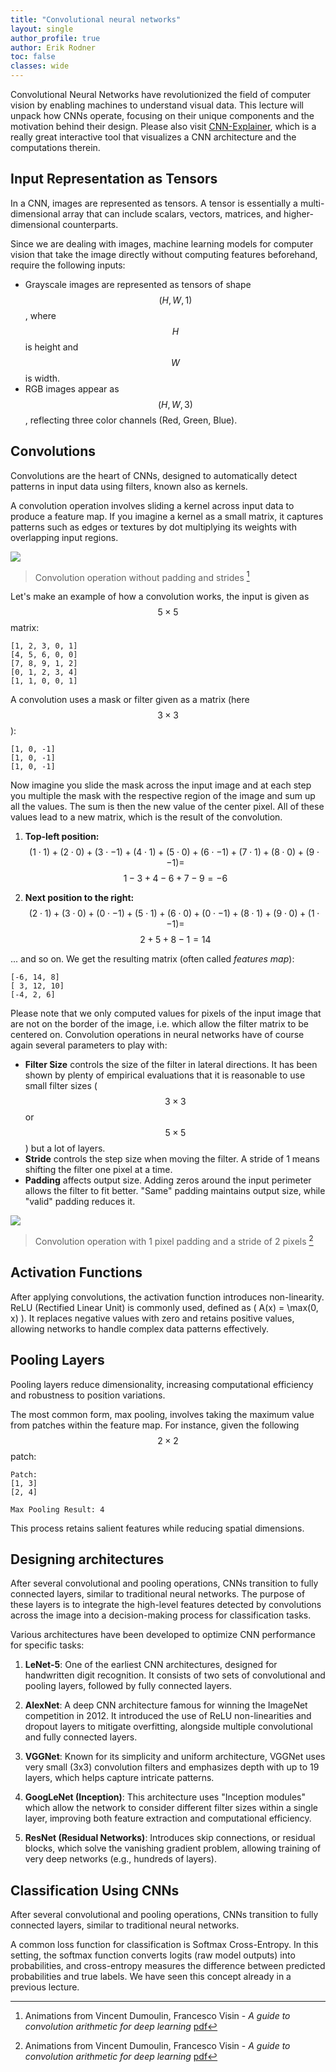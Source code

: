 ```yaml
---
title: "Convolutional neural networks"
layout: single
author_profile: true
author: Erik Rodner
toc: false
classes: wide
---
```


Convolutional Neural Networks have revolutionized the field of computer vision by enabling machines to understand visual data. This lecture will unpack how CNNs operate, focusing on their unique components and the motivation behind their design. Please also visit [CNN-Explainer](https://poloclub.github.io/cnn-explainer/), which is a really great interactive tool that visualizes a CNN architecture and the computations therein.

## Input Representation as Tensors

In a CNN, images are represented as tensors. A tensor is essentially a multi-dimensional array that can include scalars, vectors, matrices, and higher-dimensional counterparts.

Since we are dealing with images, machine learning models for computer vision that
take the image directly without computing features beforehand, require the following inputs:
- Grayscale images are represented as tensors of shape $$(H, W, 1)$$, where $$ H $$ is height 
and $$ W $$ is width.
- RGB images appear as $$(H, W, 3)$$, reflecting three color channels (Red, Green, Blue).

## Convolutions

Convolutions are the heart of CNNs, designed to automatically detect patterns in input data using filters, known also as kernels.

A convolution operation involves sliding a kernel across input data to produce a feature map. If you imagine a kernel as a small matrix, it captures patterns such as edges or textures by dot multiplying its weights with overlapping input regions.

![](img/no_padding_no_strides.gif)
> Convolution operation without padding and strides [^1]

[^1]: Animations from Vincent Dumoulin, Francesco Visin - *A guide to convolution arithmetic for deep learning* [pdf](https://arxiv.org/abs/1603.07285)

Let's make an example of how a convolution works, the input is given as $$5 \times 5$$ matrix:
```
[1, 2, 3, 0, 1]
[4, 5, 6, 0, 0]
[7, 8, 9, 1, 2]
[0, 1, 2, 3, 4]
[1, 1, 0, 0, 1]
```

A convolution uses a mask or filter given as a matrix (here $$3 \times 3$$):
```
[1, 0, -1]
[1, 0, -1]
[1, 0, -1]
```

Now imagine you slide the mask across the input image and at each step you multiple the mask
with the respective region of the image and sum up all the values. The sum is then the new value of the center pixel. All of these values lead to a new matrix, which is the result of the convolution.

1. **Top-left position:**  
   $$(1 \cdot 1) + (2 \cdot 0) + (3 \cdot -1) + (4 \cdot 1) + (5 \cdot 0) + (6 \cdot -1) + (7 \cdot 1) + (8 \cdot 0) + (9 \cdot -1) =$$ $$1 - 3 + 4 - 6 + 7 - 9 = -6$$

2. **Next position to the right:**  
   $$(2 \cdot 1) + (3 \cdot 0) + (0 \cdot -1) + (5 \cdot 1) + (6 \cdot 0) + (0 \cdot -1) + (8 \cdot 1) + (9 \cdot 0) + (1 \cdot -1) =$$ $$2 + 5 + 8 - 1 = 14$$

... and so on. We get the resulting matrix (often called *features map*):

```
[-6, 14, 8]
[ 3, 12, 10]
[-4, 2, 6]
```

Please note that we only computed values for pixels of the input image that are not on the border of the image, i.e. which allow the filter matrix to be centered on.
Convolution operations in neural networks have of course again several parameters to play with:

- **Filter Size** controls the size of the filter in lateral directions. It has been shown by plenty of empirical evaluations that it is reasonable to use small filter sizes ($$3 \times 3$$ or $$5 \times 5$$) but a lot of layers.
- **Stride** controls the step size when moving the filter. A stride of 1 means shifting the filter one pixel at a time.
- **Padding** affects output size. Adding zeros around the input perimeter allows the filter to fit better. "Same" padding maintains output size, while "valid" padding reduces it.

![](img/padding_strides.gif)
> Convolution operation with 1 pixel padding and a stride of 2 pixels [^1]

## Activation Functions

After applying convolutions, the activation function introduces non-linearity. ReLU (Rectified Linear Unit) is commonly used, defined as \( A(x) = \max(0, x) \). It replaces negative values with zero and retains positive values, allowing networks to handle complex data patterns effectively.

## Pooling Layers

Pooling layers reduce dimensionality, increasing computational efficiency and robustness to position variations.

The most common form, max pooling, involves taking the maximum value from patches within the feature map. For instance, given the following $$2 \times 2$$ patch:
```
Patch:
[1, 3]
[2, 4]

Max Pooling Result: 4
```

This process retains salient features while reducing spatial dimensions.

## Designing architectures

After several convolutional and pooling operations, CNNs transition to fully connected layers, similar to traditional neural networks. The purpose of these layers is to integrate the high-level features detected by convolutions across the image into a decision-making process for classification tasks.

Various architectures have been developed to optimize CNN performance for specific tasks:

1. **LeNet-5**: One of the earliest CNN architectures, designed for handwritten digit recognition. It consists of two sets of convolutional and pooling layers, followed by fully connected layers.

2. **AlexNet**: A deep CNN architecture famous for winning the ImageNet competition in 2012. It introduced the use of ReLU non-linearities and dropout layers to mitigate overfitting, alongside multiple convolutional and fully connected layers.

3. **VGGNet**: Known for its simplicity and uniform architecture, VGGNet uses very small (3x3) convolution filters and emphasizes depth with up to 19 layers, which helps capture intricate patterns.

4. **GoogLeNet (Inception)**: This architecture uses "Inception modules" which allow the network to consider different filter sizes within a single layer, improving both feature extraction and computational efficiency.

5. **ResNet (Residual Networks)**: Introduces skip connections, or residual blocks, which solve the vanishing gradient problem, allowing training of very deep networks (e.g., hundreds of layers).

## Classification Using CNNs

After several convolutional and pooling operations, CNNs transition to fully connected layers, similar to traditional neural networks.

A common loss function for classification is Softmax Cross-Entropy. In this setting, the softmax function converts logits (raw model outputs) into probabilities, and cross-entropy measures the difference between predicted probabilities and true labels. We have seen this concept already in a previous lecture.

